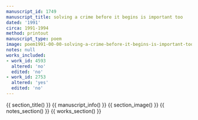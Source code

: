 ```yaml
---
manuscript_id: 1749
manuscript_title: solving a crime before it begins is important too
dated: '1991'
circa: 1991-1994
method: printout
manuscript_type: poem
image: poem1991-00-00-solving-a-crime-before-it-begins-is-important-too.jpg
notes: null
works_included:
- work_id: 4593
  altered: 'no'
  edited: 'no'
- work_id: 2753
  altered: 'yes'
  edited: 'no'
---
```


{{ section_title() }}
{{ manuscript_info() }}
{{ section_image() }}
{{ notes_section() }}
{{ works_section() }}
